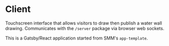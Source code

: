 # Client
Touchscreen interface that allows visitors to draw then publish a water wall drawing. Communicates with the `/server` package via browser web sockets. 


This is a Gatsby/React application started from SMM's `app-template`.


